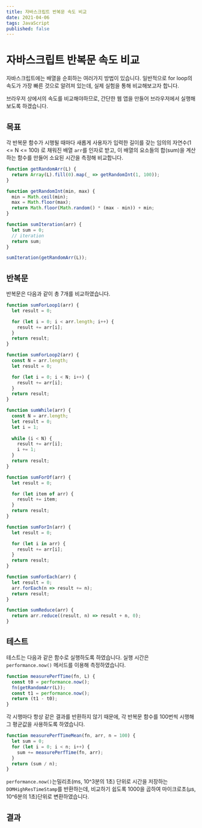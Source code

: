 ```yaml
---
title: 자바스크립트 반복문 속도 비교
date: 2021-04-06
tags: JavaScript
published: false
---
```






# 자바스크립트 반복문 속도 비교

자바스크립트에는 배열을 순회하는 여러가지 방법이 있습니다. 일반적으로 for loop의 속도가 가장 빠른 것으로 알려져 있는데, 실제 실험을 통해 비교해보고자 합니다.

브라우저 상에서의 속도를 비교해야하므로, 간단한 웹 앱을 만들어 브라우저에서 실행해보도록 하겠습니다.

## 목표

각 반복문 함수가 시행될 때마다 새롭게 사용자가 입력한 길이를 갖는 임의의 자연수(1 <= N <= 100) 로 채워진 배열 `arr`를 인자로 받고, 이 배열의 요소들의 합(sum)을 계산하는 함수를 만들어 소요된 시간을 측정해 비교합니다.

``` js
function getRandomArr(L) {
  return Array(L).fill(0).map(_ => getRandomInt(1, 100));
}

function getRandomInt(min, max) {
  min = Math.ceil(min);
  max = Math.floor(max);
  return Math.floor(Math.random() * (max - min)) + min;
}

function sumIteration(arr) {
  let sum = 0;
  // iteration
  return sum;
}

sumIteration(getRandomArr(L));
```



## 반복문

반복문은 다음과 같이 총 7개를 비교하였습니다.

``` js
function sumForLoop1(arr) {
  let result = 0;

  for (let i = 0; i < arr.length; i++) {
    result += arr[i];
  }
  return result;
}

function sumForLoop2(arr) {
  const N = arr.length;
  let result = 0;

  for (let i = 0; i < N; i++) {
    result += arr[i];
  }
  return result;
}

function sumWhile(arr) {
  const N = arr.length;
  let result = 0;
  let i = 1;
  
  while (i < N) {
    result += arr[i];
    i += 1;
  }
  return result;
}

function sumForOf(arr) {
  let result = 0;

  for (let item of arr) {
    result += item;
  }
  return result;
}

function sumForIn(arr) {
  let result = 0;

  for (let i in arr) {
    result += arr[i];
  }
  return result;
}

function sumForEach(arr) {
  let result = 0;
  arr.forEach(n => result += n);
  return result;
}

function sumReduce(arr) {
  return arr.reduce((result, n) => result + n, 0); 
}
```



## 테스트

테스트는 다음과 같은 함수로 실행하도록 하였습니다. 실행 시간은 `performance.now()` 메서드를 이용해 측정하였습니다.

``` js 
function measurePerfTime(fn, L) {
  const t0 = performance.now();
  fn(getRandomArr(L));
  const t1 = performance.now();
  return (t1 - t0);
}
```

각 시행마다 항상 같은 결과를 반환하지 않기 때문에, 각 반복문 함수를 100번씩 시행해 그 평균값을 사용하도록 하였습니다. 

``` js
function measurePerfTimeMean(fn, arr, n = 100) {
  let sum = 0;
  for (let i = 0; i < n; i++) {
    sum += measurePerfTime(fn, arr);
  }
  return (sum / n);
}
```

`performance.now()`는밀리초(ms, 10^3분의 1초) 단위로 시간을 저장하는 `DOMHighResTimeStamp`를 반환하는데, 비교하기 쉽도록 1000을 곱하여 마이크로초(μs, 10^6분의 1초)단위로 변환하였습니다. 

## 결과

